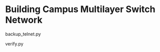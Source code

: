 # Building Campus Multilayer Switch Network
<!-- init config -->
backup_telnet.py

<!-- vlan & trunk -->
verify.py